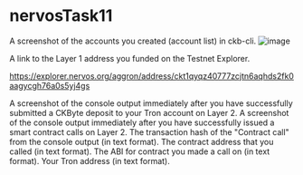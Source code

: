 # nervosTask11

A screenshot of the accounts you created (account list) in ckb-cli.
![image](https://user-images.githubusercontent.com/5809685/130331602-5e29b17f-9ee1-41f0-a403-17b6b85c9750.png)

A link to the Layer 1 address you funded on the Testnet Explorer.

https://explorer.nervos.org/aggron/address/ckt1qyqz40777zcjtn6aqhds2fk0aagycgh76a0s5yj4gs


A screenshot of the console output immediately after you have successfully submitted a CKByte deposit to your Tron account on Layer 2.
A screenshot of the console output immediately after you have successfully issued a smart contract calls on Layer 2.
The transaction hash of the "Contract call" from the console output (in text format).
The contract address that you called (in text format).
The ABI for contract you made a call on (in text format).
Your Tron address (in text format).
